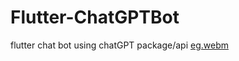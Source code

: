 # Flutter-ChatGPTBot
flutter chat bot using chatGPT package/api
[eg.webm](https://user-images.githubusercontent.com/52168181/219851812-f988ca1e-eaea-4af1-9b1f-470dedf48437.webm)


